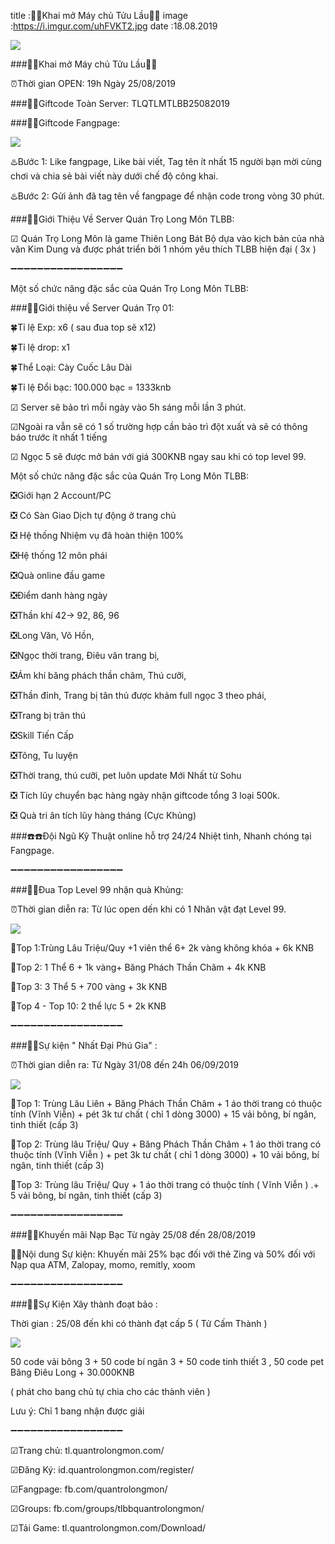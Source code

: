 title :🔔🔔Khai mở Máy chủ Tửu Lầu🔔🔔
image :https://i.imgur.com/uhFVKT2.jpg
date  :18.08.2019

![](https://i.imgur.com/uhFVKT2.jpg)

###🔔🔔Khai mở Máy chủ Tửu Lầu🔔🔔

⏰Thời gian OPEN: 19h Ngày 25/08/2019

###🎁🎁Giftcode Toàn Server: TLQTLMTLBB25082019

###🎁🎁Giftcode Fangpage:

![](https://i.imgur.com/GBVpGKi.png)

♨️Bước 1: Like fangpage, Like bài viết, Tag tên ít nhất 15 người bạn mời cùng chơi và chia sẻ bài viết này dưới chế độ công khai.

♨️Bước 2: Gửi ảnh đã tag tên về fangpage để nhận code trong vòng 30 phút.

###📢📢Giới Thiệu Về Server Quán Trọ Long Môn TLBB:

☑ Quán Trọ Long Môn là game Thiên Long Bát Bộ dựa vào kịch bản của nhà văn Kim Dung và được phát triển bởi 1 nhóm yêu thích TLBB hiện đại ( 3x )

➖➖➖➖➖➖➖➖➖➖➖➖➖➖➖➖➖

Một số chức năng đặc sắc của Quán Trọ Long Môn TLBB: 

###📢📢Giới thiệu về Server Quán Trọ 01:

🍀Tỉ lệ Exp: x6 ( sau đua top sẽ x12)

🍀Tỉ lệ drop: x1

🍀Thể Loại: Cày Cuốc Lâu Dài

🍀Tỉ lệ Đổi bạc: 100.000 bạc = 1333knb

☑ Server sẽ bảo trì mỗi ngày vào 5h sáng mỗi lần 3 phút.

☑Ngoài ra vẫn sẽ có 1 số trường hợp cần bảo trì đột xuất và sẽ có thông báo trước ít nhất 1 tiếng

☑ Ngọc 5 sẽ được mở bán với giá 300KNB ngay sau khi có top level 99.

Một số chức năng đặc sắc của Quán Trọ Long Môn TLBB:

️❎Giới hạn 2 Account/PC

️❎ Có Sàn Giao Dịch tự động ở trang chủ

️❎ Hệ thống Nhiệm vụ đã hoàn thiện 100%

❎Hệ thống 12 môn phái

❎Quà online đầu game

❎Điểm danh hàng ngày

❎Thần khí 42-> 92, 86, 96

❎Long Văn, Võ Hồn,

❎Ngọc thời trang, Điêu văn trang bị,

❎Ám khí băng phách thần châm, Thú cưỡi,

❎Thần đỉnh, Trang bị tân thủ được khảm full ngọc 3 theo phái,

❎Trang bị trân thú

❎Skill Tiến Cấp

❎Tông, Tu luyện

️❎Thời trang, thú cưỡi, pet luôn update Mới Nhất từ Sohu

️❎ Tích lũy chuyển bạc hàng ngày nhận giftcode tổng 3 loại 500k.

️❎ Quà tri ân tích lũy hàng tháng (Cực Khủng)

###☎️☎️Đội Ngũ Kỹ Thuật online hỗ trợ 24/24 Nhiệt tình, Nhanh chóng tại Fangpage.

➖➖➖➖➖➖➖➖➖➖➖➖➖➖➖➖➖

###🎉🎉Đua Top Level 99 nhận quà Khủng:

⏰Thời gian diễn ra: Từ lúc open dến khi có 1 Nhân vật đạt Level 99.

![](https://i.imgur.com/U0DEf1f.png)


💎Top 1:Trùng Lâu Triệu/Quy +1 viên thể 6+ 2k vàng không khóa + 6k KNB

💎Top 2: 1 Thể 6 + 1k vàng+ Băng Phách Thần Châm + 4k KNB

💎Top 3: 3 Thể 5 + 700 vàng + 3k KNB

💎Top 4 - Top 10: 2 thể lực 5 + 2k KNB

➖➖➖➖➖➖➖➖➖➖➖➖➖➖➖➖➖

###🎉🎉Sự kiện " Nhất Đại Phú Gia" :

⏰Thời gian diễn ra: Từ Ngày 31/08 đến 24h 06/09/2019

![](https://i.imgur.com/U0DEf1f.png)

💎Top 1: Trùng Lâu Liên + Băng Phách Thần Châm + 1 áo thời trang có thuộc tính (Vĩnh Viễn) + pét 3k tư chất ( chỉ 1 dòng 3000) + 15 vải bông, bí ngân, tinh thiết (cấp 3)

💎Top 2: Trùng lâu Triệu/ Quy + Băng Phách Thần Châm + 1 áo thời trang có thuộc tính (Vĩnh Viễn ) + pet 3k tư chất ( chỉ 1 dòng 3000) + 10 vải bông, bí ngân, tinh thiết (cấp 3)

💎Top 3: Trùng lâu Triệu/ Quy + 1 áo thời trang có thuộc tính ( Vĩnh Viễn ) .+ 5 vải bông, bí ngân, tinh thiết (cấp 3)

➖➖➖➖➖➖➖➖➖➖➖➖➖➖➖➖➖

###🎉🎉Khuyến mãi Nạp Bạc Từ ngày 25/08 đến 28/08/2019

🛒🛒Nội dung Sự kiện: Khuyến mãi 25% bạc đối với thẻ Zing và 50% đối với Nạp qua ATM, Zalopay, momo, remitly, xoom

➖➖➖➖➖➖➖➖➖➖➖➖➖➖➖➖➖

###🎉🎉Sự Kiện Xây thành đoạt bảo :

Thời gian : 25/08 đến khi có thành đạt cấp 5 ( Tử Cấm Thành )

![](https://i.imgur.com/U0DEf1f.png)

50 code vải bông 3 + 50 code bí ngân 3 + 50 code tinh thiết 3 , 50 code pet Băng Điêu Long + 30.000KNB

( phát cho bang chủ tự chia cho các thành viên )

Lưu ý: Chỉ 1 bang nhận được giải

➖➖➖➖➖➖➖➖➖➖➖➖➖➖➖➖➖

☑Trang chủ: tl.quantrolongmon.com/

☑Đăng Ký: id.quantrolongmon.com/register/

☑Fangpage: fb.com/quantrolongmon/

☑Groups: fb.com/groups/tlbbquantrolongmon/

☑Tải Game: tl.quantrolongmon.com/Download/
